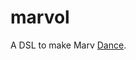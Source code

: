 marvol
======

A DSL to make Marv [Dance](http://haskell.cs.yale.edu/?post_type=publication&p=168).

